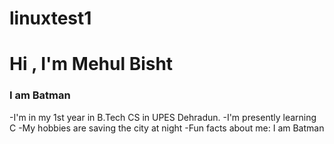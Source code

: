 # linuxtest1
<h1 align="centre">Hi , I'm Mehul Bisht</h1>
<h3 align="centre">I am Batman</h3>
-I'm in my 1st year in B.Tech CS in UPES Dehradun.
-I'm presently learning C
-My hobbies are saving the city at night
-Fun facts about me: I am Batman
